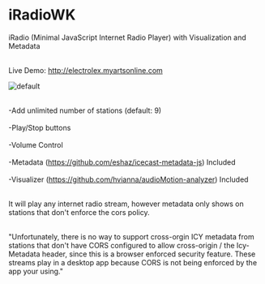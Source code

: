 # iRadioWK
iRadio (Minimal JavaScript Internet Radio Player) with Visualization and Metadata<br><br>

Live Demo: http://electrolex.myartsonline.com

![default](https://user-images.githubusercontent.com/16135535/134987892-eacb9dcf-b1d7-44f2-9242-4d81def8fe7e.png)<br><br>

-Add unlimited number of stations (default: 9)<br><br>
-Play/Stop buttons<br><br>
-Volume Control<br><br>
-Metadata (https://github.com/eshaz/icecast-metadata-js) Included<br><br>
-Visualizer (https://github.com/hvianna/audioMotion-analyzer) Included <br><br>

It will play any internet radio stream, however metadata only shows on stations that don't enforce the cors policy.<br><br>

"Unfortunately, there is no way to support cross-orgin ICY metadata from stations that don't have CORS configured 
to allow cross-origin / the Icy-Metadata header, since this is a browser enforced security feature. These streams 
play in a desktop app because CORS is not being enforced by the app your using."


